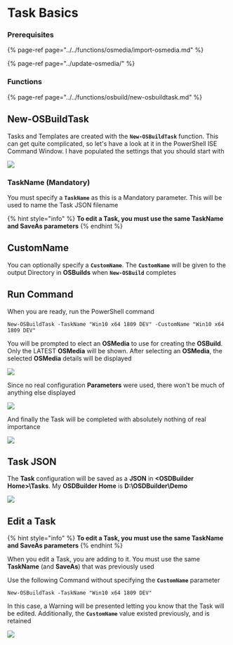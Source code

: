 # Task Basics

### Prerequisites

{% page-ref page="../../functions/osmedia/import-osmedia.md" %}

{% page-ref page="../update-osmedia/" %}

### Functions

{% page-ref page="../../functions/osbuild/new-osbuildtask.md" %}

## **New-OSBuildTask**

Tasks and Templates are created with the **`New-OSBuildTask`** function.  This can get quite complicated, so let's have a look at it in the PowerShell ISE Command Window.  I have populated the settings that you should start with

![](../../../../.gitbook/assets/image%20%2842%29.png)

### TaskName \(Mandatory\)

You must specify a **`TaskName`** as this is a Mandatory parameter.  This will be used to name the Task JSON filename

{% hint style="info" %}
**To edit a Task, you must use the same TaskName and SaveAs parameters**
{% endhint %}

## CustomName

You can optionally specify a **`CustomName`**.  The **`CustomName`** will be given to the output Directory in **OSBuilds** when **`New-OSBuild`** completes

## **Run Command**

When you are ready, run the PowerShell command

```text
New-OSBuildTask -TaskName "Win10 x64 1809 DEV" -CustomName "Win10 x64 1809 DEV"
```

You will be prompted to elect an **OSMedia** to use for creating the **OSBuild**.  Only the LATEST **OSMedia** will be shown.  After selecting an **OSMedia**, the selected **OSMedia** details will be displayed

![](../../../../.gitbook/assets/image%20%282%29.png)

Since no real configuration **Parameters** were used, there won't be much of anything else displayed

![](../../../../.gitbook/assets/image%20%28178%29.png)

And finally the Task will be completed with absolutely nothing of real importance

![](../../../../.gitbook/assets/image%20%28303%29.png)

## Task JSON

The **Task** configuration will be saved as a **JSON** in **&lt;OSDBuilder Home&gt;\Tasks**.  My **OSDBuilder Home** is **D:\OSDBuilder\Demo**

![](../../../../.gitbook/assets/image%20%28193%29.png)

## Edit a Task

{% hint style="info" %}
**To edit a Task, you must use the same TaskName and SaveAs parameters**
{% endhint %}

When you edit a Task, you are adding to it.  You must use the same **TaskName** \(and **SaveAs**\) that was previously used

Use the following Command without specifying the **`CustomName`** parameter

```text
New-OSBuildTask -TaskName "Win10 x64 1809 DEV"
```

In this case, a Warning will be presented letting you know that the Task will be edited.  Additionally, the **`CustomName`**  value existed previously, and is retained

![](../../../../.gitbook/assets/image%20%28263%29.png)



